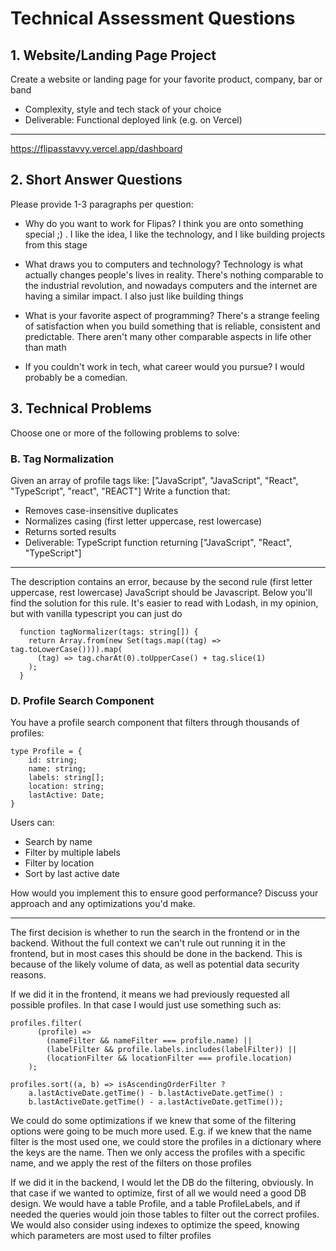 # Technical Assessment Questions

## 1. Website/Landing Page Project

Create a website or landing page for your favorite product, company, bar or band

- Complexity, style and tech stack of your choice
- Deliverable: Functional deployed link (e.g. on Vercel)

---

https://flipasstavvy.vercel.app/dashboard

## 2. Short Answer Questions

Please provide 1-3 paragraphs per question:

- Why do you want to work for Flipas?
  I think you are onto something special ;) . I like the idea, I like the technology, and I like building projects from this stage

- What draws you to computers and technology?
  Technology is what actually changes people's lives in reality. There's nothing comparable to the industrial revolution, and nowadays computers and the internet are having a similar impact. I also just like building things

- What is your favorite aspect of programming?
  There's a strange feeling of satisfaction when you build something that is reliable, consistent and predictable. There aren't many other comparable aspects in life other than math

- If you couldn't work in tech, what career would you pursue?
  I would probably be a comedian.

## 3. Technical Problems

Choose one or more of the following problems to solve:

### B. Tag Normalization

Given an array of profile tags like: ["JavaScript", "JavaScript", "React", "TypeScript", "react", "REACT"]
Write a function that:

- Removes case-insensitive duplicates
- Normalizes casing (first letter uppercase, rest lowercase)
- Returns sorted results
- Deliverable: TypeScript function returning ["JavaScript", "React", "TypeScript"]

---

The description contains an error, because by the second rule (first letter uppercase, rest lowercase) JavaScript should be Javascript. Below you'll find the solution for this rule. It's easier to read with Lodash, in my opinion, but with vanilla typescript you can just do

```
  function tagNormalizer(tags: string[]) {
    return Array.from(new Set(tags.map((tag) => tag.toLowerCase()))).map(
      (tag) => tag.charAt(0).toUpperCase() + tag.slice(1)
    );
  }
```

### D. Profile Search Component

You have a profile search component that filters through thousands of profiles:

```
type Profile = {
    id: string;
    name: string;
    labels: string[];
    location: string;
    lastActive: Date;
}

```

Users can:

- Search by name
- Filter by multiple labels
- Filter by location
- Sort by last active date

How would you implement this to ensure good performance?
Discuss your approach and any optimizations you'd make.

---

The first decision is whether to run the search in the frontend or in the backend. Without the full context we can't rule out running it in the frontend, but in most cases this should be done in the backend. This is because of the likely volume of data, as well as potential data security reasons.

If we did it in the frontend, it means we had previously requested all possible profiles. In that case I would just use something such as:

```
profiles.filter(
      (profile) =>
        (nameFilter && nameFilter === profile.name) ||
        (labelFilter && profile.labels.includes(labelFilter)) ||
        (locationFilter && locationFilter === profile.location)
    );

profiles.sort((a, b) => isAscendingOrderFilter ?
    a.lastActiveDate.getTime() - b.lastActiveDate.getTime() :
    b.lastActiveDate.getTime() - a.lastActiveDate.getTime());

```

We could do some optimizations if we knew that some of the filtering options were going to be much more used. E.g. if we knew that the name filter is the most used one, we could store the profiles in a dictionary where the keys are the name. Then we only access the profiles with a specific name, and we apply the rest of the filters on those profiles

If we did it in the backend, I would let the DB do the filtering, obviously. In that case if we wanted to optimize, first of all we would need a good DB design. We would have a table Profile, and a table ProfileLabels, and if needed the queries would join those tables to filter out the correct profiles. We would also consider using indexes to optimize the speed, knowing which parameters are most used to filter profiles
